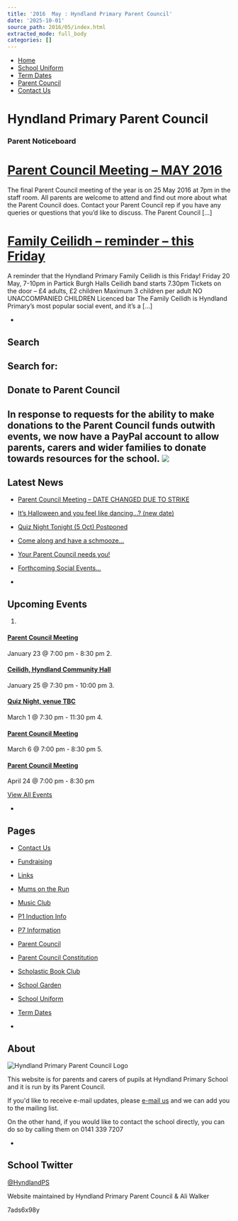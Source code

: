 ```yaml
---
title: '2016  May : Hyndland Primary Parent Council'
date: '2025-10-01'
source_path: 2016/05/index.html
extracted_mode: full_body
categories: []
---
```

- [Home](http://www.hyndlandprimaryparentcouncil.org)
- [School Uniform](school-uniform/)
- [Term Dates](term-dates/)
- [Parent Council](parent-council/)
- [Contact Us](contact-us/)

# Hyndland Primary Parent Council

### Parent Noticeboard

# [Parent Council Meeting – MAY 2016](news/parent-council-meeting-may-2016/)

The final Parent Council meeting of the year is on 25 May 2016 at 7pm in the staff room. All parents are welcome to attend and find out more about what the Parent Council does. Contact your Parent Council rep if you have any queries or questions that you’d like to discuss. The Parent Council […]

# [Family Ceilidh – reminder – this Friday](news/family-ceilidh-reminder-this-friday/)

A reminder that the Hyndland Primary Family Ceilidh is this Friday! Friday 20 May, 7-10pm in Partick Burgh Halls Ceilidh band starts 7.30pm Tickets on the door – £4 adults, £2 children Maximum 3 children per adult NO UNACCOMPANIED CHILDREN Licenced bar The Family Ceilidh is Hyndland Primary’s most popular social event, and it’s a […]

- 
## Search

Search for:
- 
## Donate to Parent Council

In response to requests for the ability to make donations to the Parent Council funds outwith events, we now have a PayPal account to allow parents, carers and wider families to donate towards resources for the school. [![](https://www.paypalobjects.com/en_US/i/btn/x-click-butcc-donate.gif)](https://www.paypal.com/cgi-bin/webscr?cmd=_s-xclick&hosted_button_id=BW7E8PDGXH45Y)
- 
## Latest News

- [Parent Council Meeting – DATE CHANGED DUE TO STRIKE](news/parent-council-meeting-date-changed-due-to-strike/)
- [It’s Halloween and you feel like dancing…? (new date)](news/its-halloween-and-you-feel-like-dancing-new-date/)
- [Quiz Night Tonight (5 Oct) Postponed](news/quiz-night-tonight-5-oct-postponed/)
- [Come along and have a schmooze…](news/come-along-and-have-a-schmooze/)
- [Your Parent Council needs you!](news/your-parent-council-needs-you-10/)
- [Forthcoming Social Events…](news/forthcoming-social-events/)

- 
## Upcoming Events

1. 
#### [Parent Council Meeting](event/parent-council-meeting-tbc-3/)

January 23 @ 7:00 pm - 8:30 pm
2. 
#### [Ceilidh, Hyndland Community Hall](event/ceilidh/)

January 25 @ 7:30 pm - 10:00 pm
3. 
#### [Quiz Night, venue TBC](event/quiz-night-venue-tbc/)

March 1 @ 7:30 pm - 11:30 pm
4. 
#### [Parent Council Meeting](event/parent-council-meeting-tbc-4/)

March 6 @ 7:00 pm - 8:30 pm
5. 
#### [Parent Council Meeting](event/parent-council-meeting-tbc-6/)

April 24 @ 7:00 pm - 8:30 pm

[View All Events](events/)

- 
## Pages

- [Contact Us](contact-us/)
- [Fundraising](fundraising/)
- [Links](links/)
- [Mums on the Run](mums-on-the-run/)
- [Music Club](music-club/)
- [P1 Induction Info](p1-induction-info/)
- [P7 Information](p7-information/)
- [Parent Council](parent-council/)
- [Parent Council Constitution](parent-council-constitution/)
- [Scholastic Book Club](scholastic-book-club/)
- [School Garden](school-garden/)
- [School Uniform](school-uniform/)
- [Term Dates](term-dates/)

- 
## About

 ![Hyndland Primary Parent Council Logo](/assets/images/2012/02/logo.gif)

This website is for parents and carers of pupils at Hyndland Primary School and it is run by its Parent Council.

If you'd like to receive e-mail updates, please [e-mail us](mailto:enquiries@hyndlandprimaryparentcouncil.org) and we can add you to the mailing list.

On the other hand, if you would like to contact the school directly, you can do so by calling them on 0141 339 7207

- 
## School Twitter
[@HyndlandPS](https://twitter.com/HyndlandPS)

Website maintained by Hyndland Primary Parent Council & Ali Walker

7ads6x98y
